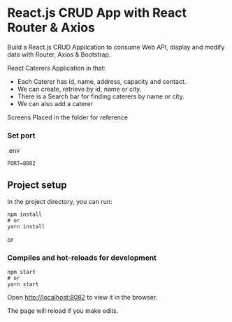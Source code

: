 # React.js CRUD App with React Router & Axios

Build a React.js CRUD Application to consume Web API, display and modify data with Router, Axios & Bootstrap.

React Caterers Application in that:
- Each Caterer has id, name, address, capacity and contact.
- We can create, retrieve by id, name or city.
- There is a Search bar for finding caterers by name or city.
- We can also add a caterer

Screens Placed in the folder for reference

### Set port
.env
```
PORT=8082
```

## Project setup

In the project directory, you can run:

```
npm install
# or
yarn install
```

or

### Compiles and hot-reloads for development

```
npm start
# or
yarn start
```

Open [http://localhost:8082](http://localhost:8082) to view it in the browser.

The page will reload if you make edits.
